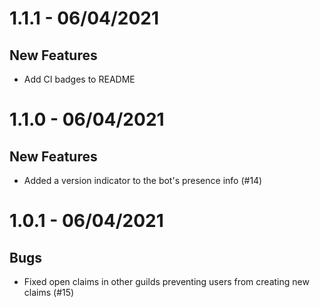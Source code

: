# 1.1.1 - 06/04/2021

## New Features

- Add CI badges to README

# 1.1.0 - 06/04/2021

## New Features

- Added a version indicator to the bot's presence info (#14)

# 1.0.1 - 06/04/2021

## Bugs

- Fixed open claims in other guilds preventing users from creating new claims (#15)
